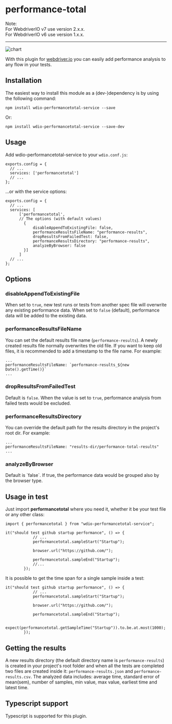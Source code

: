 # performance-total
Note:<br/>
For WebdriverIO v7 use version 2.x.x.<br/>
For WebdriverIO v6 use version 1.x.x.

---

![chart](resources/chart.png)

With this plugin for [webdriver.io](https://webdriver.io/) you can easily add performance analysis to any flow in your tests.

<h2>Installation</h2>
The easiest way to install this module as a (dev-)dependency is by using the following command:

```
npm install wdio-performancetotal-service --save
```
Or:

```
npm install wdio-performancetotal-service --save-dev
```

<h2>Usage</h2>

Add wdio-performancetotal-service to your `wdio.conf.js`:

```
exports.config = {
  // ...
  services: ['performancetotal']
  // ...
};
```
...or with the service options:

```
exports.config = {
  // ...
  services: [
      ['performancetotal',
      // The options (with default values)
        {
            disableAppendToExistingFile: false,
            performanceResultsFileName: "performance-results",
            dropResultsFromFailedTest: false,
            performanceResultsDirectory: "performance-results",
            analyzeByBrowser: false
        }]
      ]
  // ...
};
```

<h2>Options</h2>

<h3>disableAppendToExistingFile</h3>

When set to `true`, new test runs or tests from another spec file will overwrite any existing performance data.
When set to `false` (default), performance data will be added to the existing data.

<h3>performanceResultsFileName</h3>

You can set the default results file name (`performance-results`).
A newly created results file normally overwrites the old file. If you want to keep old files, it is recommended to add a timestamp to the file name. For example:

```
...
performanceResultsFileName: `performance-results_${new Date().getTime()}`
...
```

<h3>dropResultsFromFailedTest</h3>

Default is `false`. When the value is set to `true`, performance analysis from failed tests would be excluded.

<h3>performanceResultsDirectory</h3>
You can override the default path for the results directory in the project's root dir.
For example:

```
...
performanceResultsFileName: "results-dir/performance-total-results"
...
```

<h3>analyzeByBrowser</h3>
Default is `false`. If true, the performance data would be grouped also by the browser type.


<h2>Usage in test</h2>

Just import <b>performancetotal</b> where you need it, whether it be your test file or any other class:

```
import { performancetotal } from "wdio-performancetotal-service";

it("should test github startup performance", () => {
            // ...
            performancetotal.sampleStart("Startup");
            
            browser.url("https://github.com/");
            
            performancetotal.sampleEnd("Startup");
            //...
        });
```

It is possible to get the time span for a single sample inside a test:

```
it("should test github startup performance", () => {
            // ...
            performancetotal.sampleStart("Startup");
            
            browser.url("https://github.com/");
            
            performancetotal.sampleEnd("Startup");

            expect(performancetotal.getSampleTime("Startup")).to.be.at.most(1000);         
        });
```

<h2>Getting the results</h2>

A new results directory (the default directory name is `performance-results`) is created in your project's root folder and when all the tests are completed two files are created inside it: `performance-results.json` and `performance-results.csv`. The analyzed data includes: average time, standard error of mean(sem), number of samples, min value, max value, earliest time and latest time.

<h2>Typescript support</h2>

Typescript is supported for this plugin.